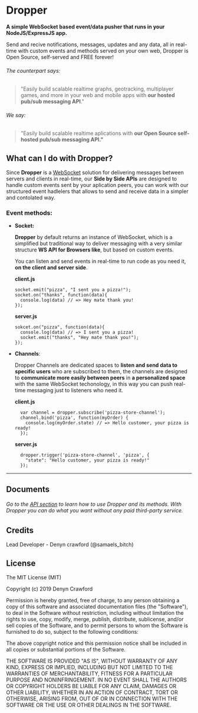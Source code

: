 # Dropper

**A simple WebSocket based event/data pusher that runs in your NodeJS/ExpressJS app.**

Send and recive notifications, messages, updates and any data, all in real-time with custom events and methods served on your own web, Dropper is Open Source, self-served and FREE forever!

###### The counterpart says:

>"Easily build scalable realtime graphs, geotracking, multiplayer games, and more in your web and mobile apps with **our hosted pub/sub messaging API**."

###### We say:

>"Easily build scalable realtime aplications with **our Open Source self-hosted pub/sub messaging API."**

## What can I do with Dropper?

Since **Dropper** is a [WebSocket](https://developer.mozilla.org/en-US/docs/Web/API/WebSockets_API) solution for delivering messages between servers and clients in real-time, our **Side by Side APIs** are designed to handle custom events sent by your aplication peers, you can work with our structured event hadlelers that allows to send and receive data in a simpler and contolated way.

### Event methods:

- **Socket:**

  **Dropper** by default returns an instance of WebSocket, which is a simplified but traditional way to deliver messaging with a very similar structure **WS API for Browsers like**, but based on custom events.

   You can listen and send events in real-time to run code as you need it, **on the client and server side**.

    **client.js**

      socket.emit("pizza", "I sent you a pizza!");
      socket.on("thanks", function(data){
        console.log(data) // => Hey mate thank you!
      });

    **server.js**

      sokcet.on("pizza", function(data){
        console.log(data) // => I sent you a pizza!
        socket.emit("thanks", "Hey mate thank you!");
      });


- **Channels**:

  Dropper Channels are dedicated spaces to **listen and send data to specific users** who are subscribed to them, the channels are designed to **communicate more easily between peers** in **a personalized space** with the same WebSocket techonology, in this way you can push real-time messaging just to listeners who need it.

    **client.js**

        var channel = dropper.subscribe('pizza-store-channel');
        channel.bind('pizza', function(myOrder) {
          console.log(myOrder.state) // => Hello customer, your pizza is ready!
        });

    **server.js**

        dropper.trigger('pizza-store-channel', 'pizza', {
          "state": "Hello customer, your pizza is ready!"
        });

---

## Documents

###### Go to the [API section]("") to learn how to use Dropper and its methods. With Dropper you can do what you want without any paid third-party service.

## Credits

Lead Developer - Denyn crawford (@samaels_bitch)

## License

The MIT License (MIT)

Copyright (c) 2019 Denyn Crawford

Permission is hereby granted, free of charge, to any person obtaining a copy of this software and associated documentation files (the "Software"), to deal in the Software without restriction, including without limitation the rights to use, copy, modify, merge, publish, distribute, sublicense, and/or sell copies of the Software, and to permit persons to whom the Software is furnished to do so, subject to the following conditions:

The above copyright notice and this permission notice shall be included in all copies or substantial portions of the Software.

THE SOFTWARE IS PROVIDED "AS IS", WITHOUT WARRANTY OF ANY KIND, EXPRESS OR IMPLIED, INCLUDING BUT NOT LIMITED TO THE WARRANTIES OF MERCHANTABILITY, FITNESS FOR A PARTICULAR PURPOSE AND NONINFRINGEMENT. IN NO EVENT SHALL THE AUTHORS OR COPYRIGHT HOLDERS BE LIABLE FOR ANY CLAIM, DAMAGES OR OTHER LIABILITY, WHETHER IN AN ACTION OF CONTRACT, TORT OR OTHERWISE, ARISING FROM, OUT OF OR IN CONNECTION WITH THE SOFTWARE OR THE USE OR OTHER DEALINGS IN THE SOFTWARE.
